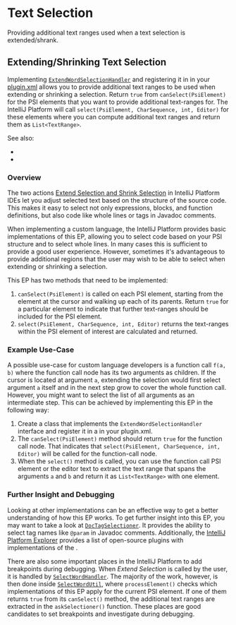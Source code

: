 <!-- Copyright 2000-2025 JetBrains s.r.o. and contributors. Use of this source code is governed by the Apache 2.0 license. -->

# Text Selection

<link-summary>Providing additional text ranges used when a text selection is extended/shrank.</link-summary>

## Extending/Shrinking Text Selection

Implementing [`ExtendWordSelectionHandler`](%gh-ic%/platform/lang-api/src/com/intellij/codeInsight/editorActions/ExtendWordSelectionHandler.java) and registering
it in <include from="snippets.topic" element-id="ep"><var name="ep" value="com.intellij.extendWordSelectionHandler"/></include> in your <path>[plugin.xml](plugin_configuration_file.md)</path> allows you to provide additional text ranges to be used when extending or shrinking a selection.
Return `true` from `canSelect(PsiElement)` for the PSI elements that you want to provide additional text-ranges for.
The IntelliJ Platform will call `select(PsiElement, CharSequence, int, Editor)` for these elements where you can compute additional text ranges and return them as `List<TextRange>`.

See also:

- [](surround_with.md)
- [](additional_minor_features.md)

### Overview

The two actions [Extend Selection and Shrink Selection](https://www.jetbrains.com/help/idea/working-with-source-code.html#editor_code_selection) in IntelliJ Platform IDEs let you adjust selected text based on the structure of the source code.
This makes it easy to select not only expressions, blocks, and function definitions, but also code like whole lines or tags in Javadoc comments.

When implementing a custom language, the IntelliJ Platform provides basic implementations of this EP, allowing you to select code based on your PSI structure and to select whole lines.
In many cases this is sufficient to provide a good user experience.
However, sometimes it's advantageous to provide additional regions that the user may wish to be able to select when extending or shrinking a selection.

This EP has two methods that need to be implemented:

1. `canSelect(PsiElement)` is called on each PSI element, starting from the element at the cursor and walking up each of its parents.
   Return `true` for a particular element to indicate that further text-ranges should be included for the PSI element.
2. `select(PsiElement, CharSequence, int, Editor)` returns the text-ranges within the PSI element of interest are calculated and returned.

### Example Use-Case

A possible use-case for custom language developers is a function call `f(a, b)` where the function call node has its two arguments as children.
If the cursor is located at argument `a`, extending the selection would first select argument `a` itself and in the next step grow to cover the whole function call.
However, you might want to select the list of all arguments as an intermediate step.
This can be achieved by implementing this EP in the following way:

1. Create a class that implements the `ExtendWordSelectionHandler` interface and register it in a <include from="snippets.topic" element-id="ep"><var name="ep" value="com.intellij.extendWordSelectionHandler"/></include> in your <path>plugin.xml</path>.
2. The `canSelect(PsiElement)` method should return `true` for the function call node.
   That indicates that `select(PsiElement, CharSequence, int, Editor)` will be called for the function-call node.
3. When the `select()` method is called, you can use the function call PSI element or the editor text to extract the text range that spans the arguments `a` and `b` and return it as `List<TextRange>` with one element.

### Further Insight and Debugging

Looking at other implementations can be an effective way to get a better understanding of how this EP works.
To get further insight into this EP, you may want to take a look at [`DocTagSelectioner`](%gh-ic%/java/java-frontback-impl/src/com/intellij/codeInsight/editorActions/wordSelection/DocTagSelectioner.java).
It provides the ability to select tag names like `@param` in Javadoc comments.
Additionally, the [IntelliJ Platform Explorer](https://jb.gg/ipe?extensions=com.intellij.extendWordSelectionHandler) provides a list of open-source plugins with implementations of the <include from="snippets.topic" element-id="ep"><var name="ep" value="com.intellij.extendWordSelectionHandler"/></include>.

There are also some important places in the IntelliJ Platform to add breakpoints during debugging.
When _Extend Selection_ is called by the user, it is handled by [`SelectWordHandler`](%gh-ic%/platform/lang-impl/src/com/intellij/codeInsight/editorActions/SelectWordHandler.java).
The majority of the work, however, is then done inside [`SelectWordUtil`](%gh-ic%/platform/lang-impl/src/com/intellij/codeInsight/editorActions/SelectWordUtil.java), where `processElement()` checks which implementations of this EP apply for the current PSI element.
If one of them returns `true` from its `canSelect()` method, the additional text ranges are extracted in the `askSelectioner()` function.
These places are good candidates to set breakpoints and investigate during debugging.

